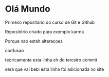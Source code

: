 # Olá Mundo
 Primeiro repositório do curso de Git e Github

 Repositório criado para exemplo karma

Porque nao estah  alteracoes

confusao

teoricamente esta linha eh do terceiro commit

sera que vai
bebi
esta linha foi adicionada no site
